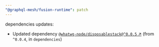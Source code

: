 ```yaml
---
"@graphql-mesh/fusion-runtime": patch
---
```

dependencies updates:
  - Updated dependency [`@whatwg-node/disposablestack@^0.0.5` ↗︎](https://www.npmjs.com/package/@whatwg-node/disposablestack/v/0.0.5) (from `^0.0.4`, in `dependencies`)
